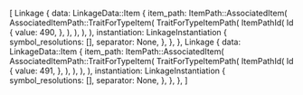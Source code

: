 [
    Linkage {
        data: LinkageData::Item {
            item_path: ItemPath::AssociatedItem(
                AssociatedItemPath::TraitForTypeItem(
                    TraitForTypeItemPath(
                        ItemPathId(
                            Id {
                                value: 490,
                            },
                        ),
                    ),
                ),
            ),
            instantiation: LinkageInstantiation {
                symbol_resolutions: [],
                separator: None,
            },
        },
    },
    Linkage {
        data: LinkageData::Item {
            item_path: ItemPath::AssociatedItem(
                AssociatedItemPath::TraitForTypeItem(
                    TraitForTypeItemPath(
                        ItemPathId(
                            Id {
                                value: 491,
                            },
                        ),
                    ),
                ),
            ),
            instantiation: LinkageInstantiation {
                symbol_resolutions: [],
                separator: None,
            },
        },
    },
]